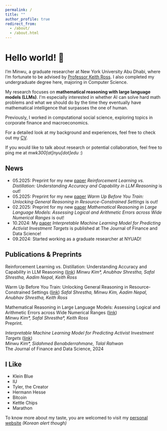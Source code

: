 ```yaml
---
permalink: /
title: ""
author_profile: true
redirect_from: 
  - /about/
  - /about.html
---
```

Hello world! 👋 
===
I’m Minwu, a graduate researcher at New York University Abu Dhabi, where I’m fortunate to be advised by [Professor Keith Ross](https://sites.google.com/nyu.edu/keithross/). I also completed my undergraduate degree here, majoring in Computer Science. 

My research focuses on **mathematical reasoning with large language models (LLMs)**. I'm especially interested in whether AI can solve hard math problems and what we should do by the time they eventually have mathematical intelligence that surpasses the one of human.

Previously, I worked in computational social science, exploring topics in corporate finance and macroeconomics. 

<!-- You can read more about my journey and why I pivoted to LLM research [here](/posts/unstructured/).   -->

For a detailed look at my background and experiences, feel free to check out my [CV](/files/MinwuKim_CV.pdf).  

If you would like to talk about research or potential collaboration, feel free to ping me at *mwk300[at]nyu[dot]edu* :\)


News
-----
- 05.2025: Preprint for my new [paper](https://arxiv.org/abs/2505.14216) *Reinforcement Learning vs. Distillation: Understanding Accuracy and Capability in LLM Reasoning* is out!
- 05.2025: Preprint for my new [paper](https://arxiv.org/abs/2505.13718) *Warm Up Before You Train: Unlocking General Reasoning in Resource-Constrained Settings* is out!
- 02.2025: Preprint for my new [paper](https://arxiv.org/abs/2502.08680) *Mathematical Reasoning in Large Language Models: Assessing Logical and Arithmetic Errors across Wide Numerical Ranges* is out!
- 10.2024: My [paper](https://www.sciencedirect.com/science/article/pii/S240591882400031X) *Interpretable Machine Learning Model for Predicting Activist Investment Targets* is published at The Journal of Finance and Data Science!
- 09.2024: Started working as a graduate researcher at NYUAD!



Publications & Preprints
------
Reinforcement Learning vs. Distillation: Understanding Accuracy and Capability in LLM Reasoning ([link](https://arxiv.org/abs/2505.14216))
_Minwu Kim*, Anubhav Shrestha, Safal Shrestha, Aadim Nepal, Keith Ross_

Warm Up Before You Train: Unlocking General Reasoning in Resource-Constrained Settings ([link](https://arxiv.org/abs/2505.13718))
_Safal Shrestha, Minwu Kim, Aadim Nepal, Anubhav Shrestha, Keith Ross_

Mathematical Reasoning in Large Language Models: Assessing Logical and Arithmetic Errors across Wide Numerical Ranges ([link](https://arxiv.org/abs/2502.08680))  
_Minwu Kim*, Safal Shrestha*, Keith Ross_  
Preprint.

*Interpretable Machine Learning Model for Predicting Activist Investment Targets* ([link](https://www.sciencedirect.com/science/article/pii/S240591882400031X))  
_Minwu Kim*, Sidahmed Benabderrahmane, Talal Rahwan_  
The Journal of Finance and Data Science, 2024




<!-- Thoughts on the LLM
----

Having a machine that understands human language means a lot. I jotted down some thoughts about it. 

- **[LLM and Wittgenstein's Picture Theory](/posts/picture-theory/)**
  - The Picture Theory posits that the structure of the world parallels that of language. If a machine comprehends language, it is reasonable to consider it intelligent.
- **[Abilities of LLMs and Information Density in Language](/posts/information-density/)**
  - The capabilities of LLMs fundamentally stem from their training data. From this perspective, we can understand what LLMs excel at and where their limitations lie.
- **[From Structured to Unstructured - A Quantitative Breakthrough of Data](/posts/unstructured/)**
  - Between structured and unstructured data lies a tradeoff between the volume of information and its structure. LLMs, however, may serve as a breakthrough to overcome this challenge.
- **[Thoughts on Inference-time Compute](/posts/inference-time)**
  - Personal ideas on why and how to let the LLMs think more.

- **[OpenAI o1 & Recent Trend of LLMs](/posts/o1/)**
  - Some thoughts after playing with o1. -->


I Like
------
- Klein Blue
- IU
- Tyler, the Creator
- Hermann Hesse
- Bitcoin
- Kettle Chips
- Marathon

To know more about my taste, you are welcomed to visit my <a href="https://minwukim.net" target="_blank">personal website</a>
 *(Korean alert though)*
